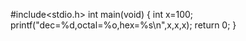 #include<stdio.h>
int main(void)
{
int x=100;
printf("dec=%d,octal=%o,hex=%s\n",x,x,x);
return 0;
}

